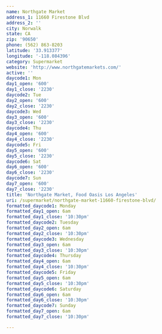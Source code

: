 ```yaml
---
name: Northgate Market
address_1: 11660 Firestone Blvd
address_2: ''
city: Norwalk
state: CA
zip: '90650'
phone: (562) 863-8203
latitude: '33.913377'
longitude: '-118.084396'
category: Supermarket
website: 'http://www.northgatemarkets.com/'
active: ''
daycode1: Mon
day1_open: '600'
day1_close: '2230'
daycode2: Tue
day2_open: '600'
day2_close: '2230'
daycode3: Wed
day3_open: '600'
day3_close: '2230'
daycode4: Thu
day4_open: '600'
day4_close: '2230'
daycode5: Fri
day5_open: '600'
day5_close: '2230'
daycode6: Sat
day6_open: '600'
day6_close: '2230'
daycode7: Sun
day7_open: '600'
day7_close: '2230'
title: 'Northgate Market, Food Oasis Los Angeles'
uri: /supermarket/northgate-market-11660-firestone-blvd/
formatted_daycode1: Monday
formatted_day1_open: 6am
formatted_day1_close: '10:30pm'
formatted_daycode2: Tuesday
formatted_day2_open: 6am
formatted_day2_close: '10:30pm'
formatted_daycode3: Wednesday
formatted_day3_open: 6am
formatted_day3_close: '10:30pm'
formatted_daycode4: Thursday
formatted_day4_open: 6am
formatted_day4_close: '10:30pm'
formatted_daycode5: Friday
formatted_day5_open: 6am
formatted_day5_close: '10:30pm'
formatted_daycode6: Saturday
formatted_day6_open: 6am
formatted_day6_close: '10:30pm'
formatted_daycode7: Sunday
formatted_day7_open: 6am
formatted_day7_close: '10:30pm'

---
```



